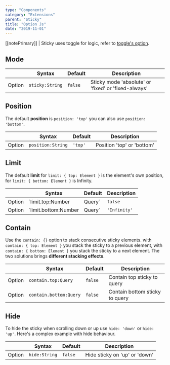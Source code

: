```yaml
---
type: "Components"
category: "Extensions"
parent: "Sticky"
title: "Option Js"
date: "2019-11-01"
---
```


[[notePrimary]]
| Sticky uses toggle for logic, refer to [toggle's option](/core/toggle/option-js).

## Mode

<div class="table-scroll">

|                         | Syntax                                    | Default                       | Description                   |
| ----------------------- | ----------------------------------------- | ----------------------------- | ----------------------------- |
| Option                  | `sticky:String`                          | `false`        | Sticky mode 'absolute' or 'fixed' or 'fixed-always'            |

</div>

<demo>
  <div class="gatsby_demo_item" data-iframe="iframe/components/extensions/sticky/mode-absolute">
  </div>
  <div class="gatsby_demo_item" data-iframe="iframe/components/extensions/sticky/mode-fixed">
  </div>
  <div class="gatsby_demo_item" data-iframe="iframe/components/extensions/sticky/mode-fixed-always">
  </div>
</demo>

## Position

The default **position** is `position: 'top'` you can also use `position: 'bottom'`.

<div class="table-scroll">

|                         | Syntax                                    | Default                       | Description                   |
| ----------------------- | ----------------------------------------- | ----------------------------- | ----------------------------- |
| Option                  | `position:String`                          | `'top'`        | Position 'top' or 'bottom'            |

</div>

<demo>
  <div class="gatsby_demo_item" data-iframe="iframe/components/extensions/sticky/position"></div>
</demo>

## Limit

The default **limit** for `limit: { top: Element }` is the element's own position, for `limit: { bottom: Element }` is Infinity.

<div class="table-scroll">

|                         | Syntax                                    | Default                       | Description                   |
| ----------------------- | ----------------------------------------- | ----------------------------- | ----------------------------- |
| Option                  | `limit.top:Number|Query`                          | `false`        | Limit top sticky to pixel or query           |
| Option                  | `limit.bottom:Number|Query`                          | `'Infinity'`        | Limit bottom sticky to pixel or query            |

</div>

<demo>
  <div class="gatsby_demo_item" data-iframe="iframe/components/extensions/sticky/limit">
  </div>
</demo>

## Contain

Use the `contain: {}` option to stack consecutive sticky elements. with `contain: { top: Element }` you stack the sticky to a previous element, with `contain: { bottom: Element }` you stack the sticky to a next element. The two solutions brings **different stacking effects**.

<div class="table-scroll">

|                         | Syntax                                    | Default                       | Description                   |
| ----------------------- | ----------------------------------------- | ----------------------------- | ----------------------------- |
| Option                  | `contain.top:Query`                          | `false`        | Contain top sticky to query            |
| Option                  | `contain.bottom:Query`                          | `false`        | Contain bottom sticky to query            |

</div>

<demo>
  <div class="gatsby_demo_item" data-iframe="iframe/components/extensions/sticky/contain-top">
  </div>
  <div class="gatsby_demo_item" data-iframe="iframe/components/extensions/sticky/contain-bottom">
  </div>
</demo>

## Hide

To hide the sticky when scrolling down or up use `hide: 'down'` or `hide: 'up'`. Here's a complex example with hide behaviour.

<div class="table-scroll">

|                         | Syntax                                    | Default                       | Description                   |
| ----------------------- | ----------------------------------------- | ----------------------------- | ----------------------------- |
| Option                  | `hide:String`                          | `false`        | Hide sticky on 'up' or 'down'            |

</div>

<demo>
  <div class="gatsby_demo_item" data-iframe="iframe/components/extensions/sticky/hide">
  </div>
</demo>
